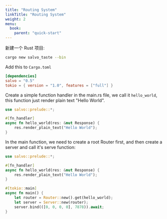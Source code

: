 ```yaml
---
title: "Routing System"
linkTitle: "Routing System"
weight: 2
menu:
  book:
    parent: "quick-start"
---
```



新建一个 Rust 项目:
```bash
cargo new salvo_taste --bin
```

Add this to `Cargo.toml`
```toml
[dependencies]
salvo = "0.5"
tokio = { version = "1.0", features = ["full"] }
```

Create a simple function handler in the main.rs file, we call it `hello_world`, this function just render plain text "Hello World".

```rust
use salvo::prelude::*;

#[fn_handler]
async fn hello_world(res: &mut Response) {
    res.render_plain_text("Hello World");
}
```

In the main function, we need to create a root Router first, and then create a server and call it's serve function:

```rust
use salvo::prelude::*;

#[fn_handler]
async fn hello_world(res: &mut Response) {
    res.render_plain_text("Hello World");
}

#[tokio::main]
async fn main() {
    let router = Router::new().get(hello_world);
    let server = Server::new(router);
    server.bind(([0, 0, 0, 0], 7878)).await;
}
```